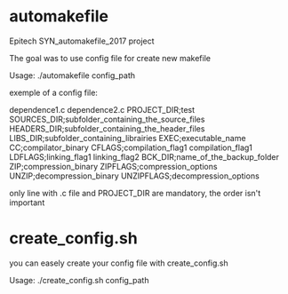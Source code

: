 # automakefile
Epitech SYN_automakefile_2017 project

The goal was to use config file for create new makefile

Usage: ./automakefile config_path

exemple of a config file:

dependence1.c dependence2.c
PROJECT_DIR;test
SOURCES_DIR;subfolder_containing_the_source_files
HEADERS_DIR;subfolder_containing_the_header_files
LIBS_DIR;subfolder_containing_librairies
EXEC;executable_name
CC;compilator_binary
CFLAGS;compilation_flag1 compilation_flag1
LDFLAGS;linking_flag1 linking_flag2
BCK_DIR;name_of_the_backup_folder
ZIP;compression_binary
ZIPFLAGS;compression_options
UNZIP;decompression_binary
UNZIPFLAGS;decompression_options

only line with .c file and PROJECT_DIR are mandatory, the order isn't important

# create_config.sh
you can easely create your config file with create_config.sh

Usage: ./create_config.sh config_path
